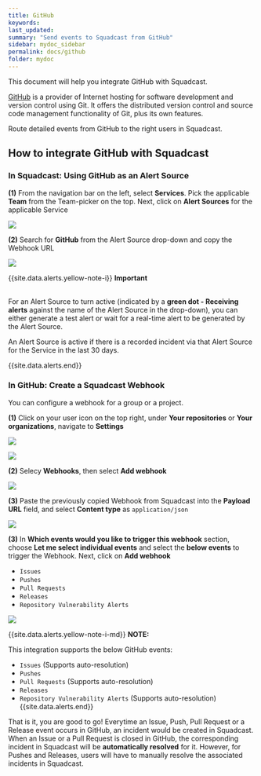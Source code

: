 ```yaml
---
title: GitHub
keywords: 
last_updated: 
summary: "Send events to Squadcast from GitHub"
sidebar: mydoc_sidebar
permalink: docs/github
folder: mydoc
---
```


This document will help you integrate GitHub with Squadcast.

[GitHub](https://github.com/) is a provider of Internet hosting for software development and version control using Git. It offers the distributed version control and source code management functionality of Git, plus its own features.

Route detailed events from GitHub to the right users in Squadcast.

## How to integrate GitHub with Squadcast

### In Squadcast: Using GitHub as an Alert Source

**(1)** From the navigation bar on the left, select **Services**. Pick the applicable **Team** from the Team-picker on the top. Next, click on **Alert Sources** for the applicable Service

![](images/alert_source_1.png)

**(2)** Search for **GitHub** from the Alert Source drop-down and copy the Webhook URL 

![](images/github_1.png)

{{site.data.alerts.yellow-note-i}}
<b>Important</b><br/><br/>
<p>For an Alert Source to turn active (indicated by a <b>green dot - Receiving alerts</b> against the name of the Alert Source in the drop-down), you can either generate a test alert or wait for a real-time alert to be generated by the Alert Source.</p>
<p>An Alert Source is active if there is a recorded incident via that Alert Source for the Service in the last 30 days.</p>
{{site.data.alerts.end}}

### In GitHub: Create a Squadcast Webhook

You can configure a webhook for a group or a project.

**(1)** Click on your user icon on the top right, under **Your repositories** or **Your organizations**, navigate to **Settings**

![](images/github_2.png)

![](images/github_3.png)

**(2)** Selecy **Webhooks**, then select **Add webhook**

![](images/github_4.png)

**(3)** Paste the previously copied Webhook from Squadcast into the **Payload URL** field, and select **Content type** as `application/json`

![](images/github_5.png)


**(3)** In **Which events would you like to trigger this webhook** section, choose **Let me select individual events** and select the **below events** to trigger the Webhook. Next, click on **Add webhook**
 + `Issues`
 + `Pushes`
 + `Pull Requests`
 + `Releases`
 + `Repository Vulnerability Alerts`

![](images/github_6.png)

{{site.data.alerts.yellow-note-i-md}}
**NOTE:** 

This integration supports the below GitHub events:
 + `Issues` (Supports auto-resolution)
 + `Pushes`
 + `Pull Requests` (Supports auto-resolution)
 + `Releases`
 + `Repository Vulnerability Alerts` (Supports auto-resolution)
{{site.data.alerts.end}}

That is it, you are good to go! Everytime an Issue, Push, Pull Request or a Release event occurs in GitHub, an incident would be created in Squadcast. When an Issue or a Pull Request is closed in GitHub, the corresponding incident in Squadcast will be **automatically resolved** for it. However, for Pushes and Releases, users will have to manually resolve the associated incidents in Squadcast.